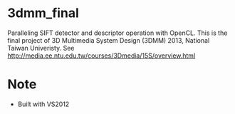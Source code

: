 # 3dmm_final
Paralleling SIFT detector and descriptor operation with OpenCL. This is the final project of 3D Multimedia System Design (3DMM) 2013, National Taiwan Univeristy. See http://media.ee.ntu.edu.tw/courses/3Dmedia/15S/overview.html

# Note
* Built with VS2012


